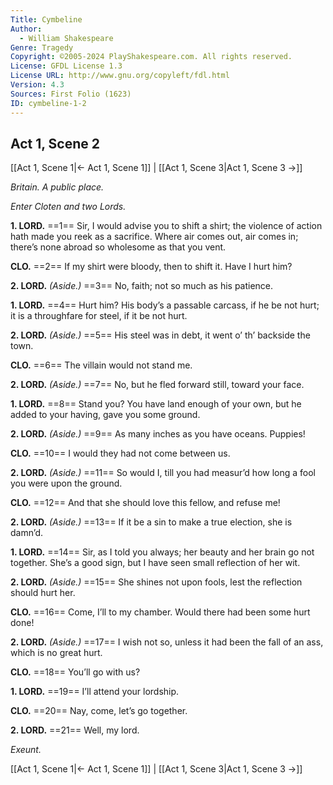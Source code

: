 ```yaml
---
Title: Cymbeline
Author: 
  - William Shakespeare
Genre: Tragedy
Copyright: ©2005-2024 PlayShakespeare.com. All rights reserved.
License: GFDL License 1.3
License URL: http://www.gnu.org/copyleft/fdl.html
Version: 4.3
Sources: First Folio (1623)
ID: cymbeline-1-2
---
```


## Act 1, Scene 2
[[Act 1, Scene 1|← Act 1, Scene 1]] | [[Act 1, Scene 3|Act 1, Scene 3 →]]

*Britain. A public place.*

*Enter Cloten and two Lords.*

**1. LORD.**
==1== Sir, I would advise you to shift a shirt; the violence of action hath made you reek as a sacrifice. Where air comes out, air comes in; there’s none abroad so wholesome as that you vent.

**CLO.**
==2== If my shirt were bloody, then to shift it. Have I hurt him?

**2. LORD.**
*(Aside.)*
==3== No, faith; not so much as his patience.

**1. LORD.**
==4== Hurt him? His body’s a passable carcass, if he be not hurt; it is a throughfare for steel, if it be not hurt.

**2. LORD.**
*(Aside.)*
==5== His steel was in debt, it went o’ th’ backside the town.

**CLO.**
==6== The villain would not stand me.

**2. LORD.**
*(Aside.)*
==7== No, but he fled forward still, toward your face.

**1. LORD.**
==8== Stand you? You have land enough of your own, but he added to your having, gave you some ground.

**2. LORD.**
*(Aside.)*
==9== As many inches as you have oceans. Puppies!

**CLO.**
==10== I would they had not come between us.

**2. LORD.**
*(Aside.)*
==11== So would I, till you had measur’d how long a fool you were upon the ground.

**CLO.**
==12== And that she should love this fellow, and refuse me!

**2. LORD.**
*(Aside.)*
==13== If it be a sin to make a true election, she is damn’d.

**1. LORD.**
==14== Sir, as I told you always; her beauty and her brain go not together. She’s a good sign, but I have seen small reflection of her wit.

**2. LORD.**
*(Aside.)*
==15== She shines not upon fools, lest the reflection should hurt her.

**CLO.**
==16== Come, I’ll to my chamber. Would there had been some hurt done!

**2. LORD.**
*(Aside.)*
==17== I wish not so, unless it had been the fall of an ass, which is no great hurt.

**CLO.**
==18== You’ll go with us?

**1. LORD.**
==19== I’ll attend your lordship.

**CLO.**
==20== Nay, come, let’s go together.

**2. LORD.**
==21== Well, my lord.

*Exeunt.*

[[Act 1, Scene 1|← Act 1, Scene 1]] | [[Act 1, Scene 3|Act 1, Scene 3 →]]